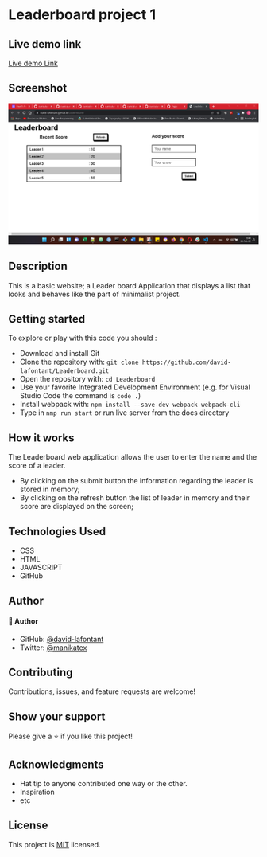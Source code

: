 # Leaderboard project 1


## Live demo link

[Live demo Link](https://david-lafontant.github.io/Leaderboard/)

## Screenshot

![Screenshot](screenshot.png)

## Description
This is a basic website; a Leader board Application that displays a list that looks and behaves like the part of minimalist project.


## Getting started

To explore or play with this code you should :

- Download and install Git
- Clone the repository with: `git clone https://github.com/david-lafontant/Leaderboard.git`
- Open the repository with: `cd Leaderboard` 
- Use your favorite Integrated Development Environment (e.g. for Visual Studio Code the command is `code .`)
- Install webpack with: `npm install --save-dev webpack webpack-cli`
- Type in `nmp run start` or run live server from the docs directory


## How it works

The Leaderboard web application allows the user to enter the name and the score of a leader.
* By clicking on the submit button the information regarding the leader is stored in memory;
* By clicking on the refresh button the list of leader in memory and their score are displayed on the screen;

## Technologies Used
* CSS
* HTML
* JAVASCRIPT
* GitHub

## Author

#### 👤 Author
- GitHub: [@david-lafontant](https://github.com/david-lafontant)
- Twitter: [@manikatex](https://twitter.com/manikatex)

## Contributing 
Contributions, issues, and feature requests are welcome!

## Show your support
Please give a ⭐️ if you like this project! 

## Acknowledgments
- Hat tip to anyone contributed one way or the other.
- Inspiration
- etc


## License
This project is [MIT](https://github.com/microverseinc/readme-template/blob/master/MIT.md) licensed.